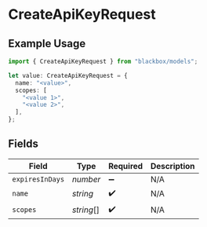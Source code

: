 # CreateApiKeyRequest

## Example Usage

```typescript
import { CreateApiKeyRequest } from "blackbox/models";

let value: CreateApiKeyRequest = {
  name: "<value>",
  scopes: [
    "<value 1>",
    "<value 2>",
  ],
};
```

## Fields

| Field              | Type               | Required           | Description        |
| ------------------ | ------------------ | ------------------ | ------------------ |
| `expiresInDays`    | *number*           | :heavy_minus_sign: | N/A                |
| `name`             | *string*           | :heavy_check_mark: | N/A                |
| `scopes`           | *string*[]         | :heavy_check_mark: | N/A                |